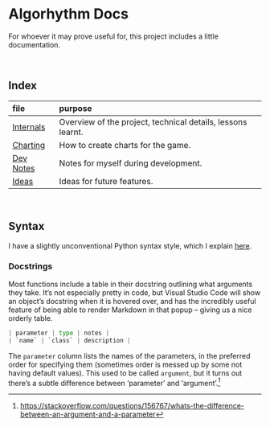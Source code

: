 # Algorhythm Docs

For whoever it may prove useful for, this project includes a little documentation.


<br>


## Index

| file | purpose |
| :--- | :------ |
| [Internals](intern.md) | Overview of the project, technical details, lessons learnt. |
| [Charting](charting.md) | How to create charts for the game. |
| [Dev Notes](dev.md) | Notes for myself during development. |
| [Ideas](ideas.md) | Ideas for future features. |

<!-- I love my tables, don’t I -->


<br>


## Syntax

I have a slightly unconventional Python syntax style, which I explain [here](https://github.com/Sup2point0/Assort/blob/origin/~writing/Python%20Syntax.md).

### Docstrings
Most functions include a table in their docstring outlining what arguments they take. It’s not especially pretty in code, but Visual Studio Code will show an object’s docstring when it is hovered over, and has the incredibly useful feature of being able to render Markdown in that popup – giving us a nice orderly table.

```py
| parameter | type | notes |
| `name` | `class` | description |
```

The `parameter` column lists the names of the parameters, in the preferred order for specifying them (sometimes order is messed up by some not having default values). This used to be called `argument`, but it turns out there’s a subtle difference between ‘parameter’ and ‘argument’.[^1]

[^1]: https://stackoverflow.com/questions/156767/whats-the-difference-between-an-argument-and-a-parameter

